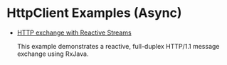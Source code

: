 <!--
    Licensed to the Apache Software Foundation (ASF) under one
    or more contributor license agreements.  See the NOTICE file
    distributed with this work for additional information
    regarding copyright ownership.  The ASF licenses this file
    to you under the Apache License, Version 2.0 (the
    "License"); you may not use this file except in compliance
    with the License.  You may obtain a copy of the License at
    
      http://www.apache.org/licenses/LICENSE-2.0
    
    Unless required by applicable law or agreed to in writing,
    software distributed under the License is distributed on an
    "AS IS" BASIS, WITHOUT WARRANTIES OR CONDITIONS OF ANY
    KIND, either express or implied.  See the License for the
    specific language governing permissions and limitations
    under the License.
-->

HttpClient Examples (Async)
===========================

- [HTTP exchange with Reactive Streams](https://github.com/apache/httpcomponents-client/tree/5.1.x/httpclient5/src/test/java/org/apache/hc/client5/http/examples/AsyncClientHttpExchange.java)

    This example demonstrates a reactive, full-duplex HTTP/1.1 message exchange using RxJava.
